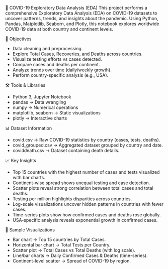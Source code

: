 🦠 COVID-19 Exploratory Data Analysis (EDA)
This project performs a comprehensive Exploratory Data Analysis (EDA) on COVID-19 datasets to uncover patterns, trends, and insights about the pandemic.
Using Python, Pandas, Matplotlib, Seaborn, and Plotly, this notebook explores worldwide COVID-19 data at both country and continent levels.

🎯 Objectives
- Data cleaning and preprocessing.
- Explore Total Cases, Recoveries, and Deaths across countries.
- Visualize testing efforts vs cases detected.
- Compare cases and deaths per continent.
- Analyze trends over time (daily/weekly growth).
- Perform country-specific analysis (e.g., USA).

🛠️ Tools & Libraries
- Python 3, Jupyter Notebook
- pandas → Data wrangling
- numpy → Numerical operations
- matplotlib, seaborn → Static visualizations
- plotly → Interactive charts

📊 Dataset Information
- covid.csv → Raw COVID-19 statistics by country (cases, tests, deaths).
- covid_grouped.csv → Aggregated dataset grouped by country and date.
- coviddeath.csv → Dataset containing death details.

📈 Key Insights
- Top 15 countries with the highest number of cases and tests visualized with bar charts.
- Continent-wise spread shows unequal testing and case detection.
- Scatter plots reveal strong correlation between total cases and total deaths.
- Testing per million highlights disparities across countries.
- Log-scale visualizations uncover hidden patterns in countries with fewer cases.
- Time-series plots show how confirmed cases and deaths rose globally.
- USA-specific analysis reveals exponential growth in confirmed cases.

📸 Sample Visualizations
- Bar chart → Top 15 countries by Total Cases.
- Horizontal bar chart → Total Tests per Country.
- Scatter plot → Total Cases vs Total Deaths (with log scale).
- Line/bar charts → Daily Confirmed Cases & Deaths (time-series).
- Continent-level scatter → Spread of COVID-19 by region.

